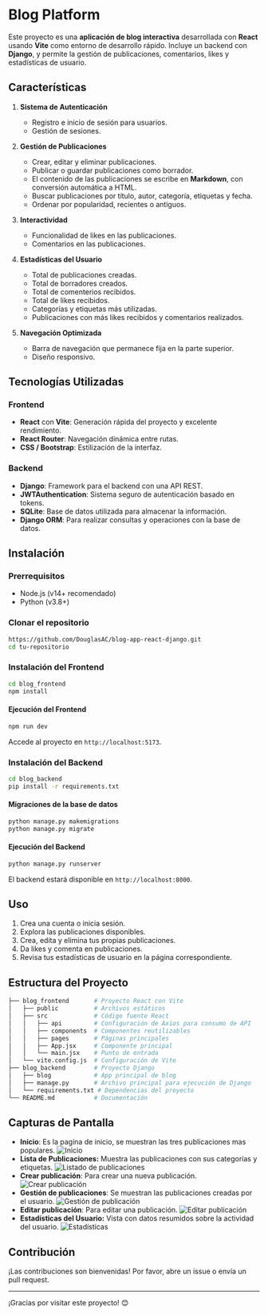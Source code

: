 # Blog Platform

Este proyecto es una **aplicación de blog interactiva** desarrollada con **React** usando **Vite** como entorno de desarrollo rápido. Incluye un backend con **Django**, y permite la gestión de publicaciones, comentarios, likes y estadísticas de usuario.

## Características

1. **Sistema de Autenticación**
   - Registro e inicio de sesión para usuarios.
   - Gestión de sesiones.

2. **Gestión de Publicaciones**
   - Crear, editar y eliminar publicaciones.
   - Publicar o guardar publicaciones como borrador.
   - El contenido de las publicaciones se escribe en **Markdown**, con conversión automática a HTML.
   - Buscar publicaciones por título, autor, categoría, etiquetas y fecha.
   - Ordenar por popularidad, recientes o antiguos.

3. **Interactividad**
   - Funcionalidad de likes en las publicaciones.
   - Comentarios en las publicaciones.

4. **Estadísticas del Usuario**
   - Total de publicaciones creadas.
   - Total de borradores creados.
   - Total de comenterios recibidos.
   - Total de likes recibidos.
   - Categorías y etiquetas más utilizadas.
   - Publicaciones con más likes recibidos y comentarios realizados.

5. **Navegación Optimizada**
   - Barra de navegación que permanece fija en la parte superior.
   - Diseño responsivo.

## Tecnologías Utilizadas

### Frontend
- **React** con **Vite**: Generación rápida del proyecto y excelente rendimiento.
- **React Router**: Navegación dinámica entre rutas.
- **CSS / Bootstrap**: Estilización de la interfaz.

### Backend
- **Django**: Framework para el backend con una API REST.
- **JWTAuthentication**: Sistema seguro de autenticación basado en tokens.
- **SQLite**: Base de datos utilizada para almacenar la información.
- **Django ORM**: Para realizar consultas y operaciones con la base de datos.

## Instalación

### Prerrequisitos
- Node.js (v14+ recomendado)
- Python (v3.8+)

### Clonar el repositorio
```bash
https://github.com/DouglasAC/blog-app-react-django.git
cd tu-repositorio
```

### Instalación del Frontend
```bash
cd blog_frontend
npm install
```

#### Ejecución del Frontend
```bash
npm run dev
```
Accede al proyecto en `http://localhost:5173`.

### Instalación del Backend
```bash
cd blog_backend
pip install -r requirements.txt
```

#### Migraciones de la base de datos
```bash
python manage.py makemigrations
python manage.py migrate
```

#### Ejecución del Backend
```bash
python manage.py runserver
```

El backend estará disponible en `http://localhost:8000`.

## Uso
1. Crea una cuenta o inicia sesión.
2. Explora las publicaciones disponibles.
3. Crea, edita y elimina tus propias publicaciones.
4. Da likes y comenta en publicaciones.
5. Revisa tus estadísticas de usuario en la página correspondiente.

## Estructura del Proyecto
```bash
├── blog_frontend       # Proyecto React con Vite
│   ├── public          # Archivos estáticos
│   ├── src             # Código fuente React
│   │   ├── api         # Configuración de Axios para consumo de API
│   │   ├── components  # Componentes reutilizables
│   │   ├── pages       # Páginas principales
│   │   ├── App.jsx     # Componente principal
│   │   └── main.jsx    # Punto de entrada
│   └── vite.config.js  # Configuración de Vite
├── blog_backend        # Proyecto Django
│   ├── blog            # App principal de blog
│   ├── manage.py       # Archivo principal para ejecución de Django
│   └── requirements.txt # Dependencias del proyecto
└── README.md           # Documentación
```

## Capturas de Pantalla

- **Inicio**: Es la pagína de inicio, se muestran las tres publicaciones mas populares.
    ![Inicio](images/inicio.png) 
- **Lista de Publicaciones:** Muestra las publicaciones con sus categorías y etiquetas.
    ![Listado de publicaciones](images/lista.png)
- **Crear publicación**: Para crear una nueva publicación.
    ![Crear publicación](images/crear.png)
- **Gestión de publicaciones**: Se muestran las publicaciones creadas por el usuario.
    ![Gestión de publicación](images/gestion.png) 
- **Editar publicación**: Para editar una publicación.
    ![Editar publicación](images/editar.png)
- **Estadísticas del Usuario:** Vista con datos resumidos sobre la actividad del usuario.
    ![Estadísticas](images/estadisticas.png)

## Contribución
¡Las contribuciones son bienvenidas! Por favor, abre un issue o envía un pull request.

---
¡Gracias por visitar este proyecto! 😊

